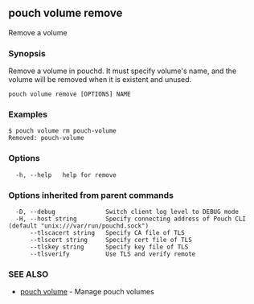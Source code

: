 ## pouch volume remove

Remove a volume

### Synopsis

Remove a volume in pouchd. It must specify volume's name, and the volume will be removed when it is existent and unused.

```
pouch volume remove [OPTIONS] NAME
```

### Examples

```
$ pouch volume rm pouch-volume
Removed: pouch-volume
```

### Options

```
  -h, --help   help for remove
```

### Options inherited from parent commands

```
  -D, --debug              Switch client log level to DEBUG mode
  -H, --host string        Specify connecting address of Pouch CLI (default "unix:///var/run/pouchd.sock")
      --tlscacert string   Specify CA file of TLS
      --tlscert string     Specify cert file of TLS
      --tlskey string      Specify key file of TLS
      --tlsverify          Use TLS and verify remote
```

### SEE ALSO

* [pouch volume](pouch_volume.md)	 - Manage pouch volumes

